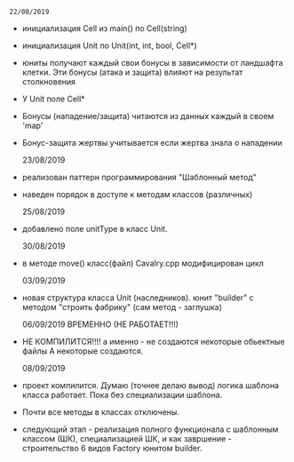 	22/08/2019
- инициализация Cell из main() по Cell(string)
- инициализация Unit по Unit(int, int, bool, Cell*)
- юниты получают каждый свои бонусы в зависимости от ландшафта клетки.
  Эти бонусы (атака и защита) влияют на результат столкновения
- У Unit поле Cell*
- Бонусы (нападение/защита) читаются из данных каждый в своем 'map'
- Бонус-защита жертвы учитывается если жертва знала о нападении


	23/08/2019
- реализован паттерн программирования "Шаблонный метод"
- наведен порядок в доступе к методам классов (различных)

	25/08/2019
- добавлено поле unitType в класс Unit.

	30/08/2019
- в методе move() класс(файл) Cavalry.cpp модифицирован цикл

	03/09/2019
- новая структура класса Unit (наследников).
  юнит "builder" с методом "строить фабрику" (сам метод - заглушка)
  
  	06/09/2019   ВРЕМЕННО (НЕ РАБОТАЕТ!!!)
- НЕ КОМПИЛИТСЯ!!!!
  а именно - не создаются некоторые обьектные файлы
  А некоторые создаются.
  
	08/09/2019
- проект компилится. Думаю (точнее делаю вывод) логика шаблона класса работает. Пока без специализации шаблона.
- Почти все методы в классах отключены.
- следующий этап - реализация полного функционала с шаблонным классом (ШК), специализацией ШК, и как завршение - строительство 6 видов Factory юнитом builder.